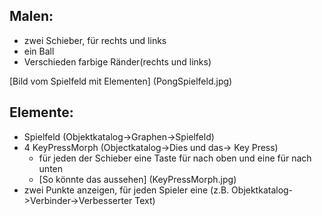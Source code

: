 Malen:
------
- zwei Schieber, für rechts und links
- ein Ball
- Verschieden farbige Ränder(rechts und links)

[Bild vom Spielfeld mit Elementen] (PongSpielfeld.jpg)

Elemente:
---------
- Spielfeld (Objektkatalog->Graphen->Spielfeld)
- 4 KeyPressMorph (Objectkatalog->Dies und das-> Key Press)
  - für jeden der Schieber eine Taste für nach oben und eine für nach unten
  - [So könnte das aussehen] (KeyPressMorph.jpg)
- zwei Punkte anzeigen, für jeden Spieler eine (z.B. Objektkatalog->Verbinder->Verbesserter Text)




 


